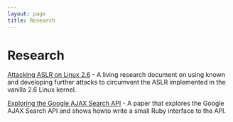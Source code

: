 ```yaml
---
layout: page
title: Research
---
```


# Research

[Attacking ASLR on Linux 2.6](aslr_research.html) - A living research
document on using known and developing further attacks to circumvent the
ASLR implemented in the vanilla 2.6 Linux kernel.

[Exploring the Google AJAX Search API](ajax_search.html) - 
A paper that explores the Google AJAX Search API and shows howto write a
small Ruby interface to the API.

